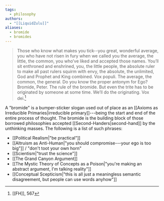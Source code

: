 ```yaml
---
tags:
  - philosophy
authors:
  - "[[LiquidZulu]]"
aliases:
  - bromide
  - bromides
---
```

>Those who know what makes you tick--you great, wonderful average, you who have not risen in fury when we called you the average, the little, the common, you who’ve liked and accepted those names. You’ll sit enthroned and enshrined, you, the little people, the absolute ruler to make all past rulers squirm with envy, the absolute, the unlimited, God and Prophet and King combined. Vox populi. The average, the common, the general. Do you know the proper antonym for Ego? Bromide, Peter. The rule of the bromide. But even the trite has to be originated by someone at some time. We’ll do the originating. Vox dei.[^1]

A "bromide" is a bumper-sticker slogan used out of place as an [[Axioms as Irreducible Primaries|irreducible primary]]---being the start and end of the entire process of thought. The bromide is the building block of those borrowed philosophies accepted [[Second-Handers|second-hand]] by the unthinking masses. The following is a list of such phrases:
+ [[Political Realism|"be practical"]]
+ [[Altruism as Anti-Human|"you should compromise---your ego is too big"]] / "don't toot your own horn"
+ [[Scientism|"trust the science"]]
+ [[The Grand Canyon Argument]]
+ [[The Mystic Theory of Concepts as a Poison|"you're making an abstract argument, I'm talking reality"]]
+ [[Conceptual Scepticism|"this is all just a meaningless semantic disagreement, but people can use words anyhow"]]

[^1]: [[FH]], 567